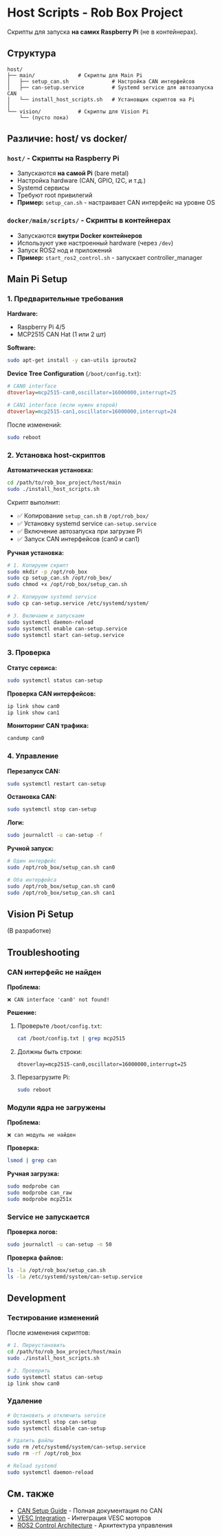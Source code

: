 # Host Scripts - Rob Box Project

Скрипты для запуска **на самих Raspberry Pi** (не в контейнерах).

## Структура

```
host/
├── main/              # Скрипты для Main Pi
│   ├── setup_can.sh              # Настройка CAN интерфейсов
│   ├── can-setup.service         # Systemd service для автозапуска CAN
│   └── install_host_scripts.sh   # Установщик скриптов на Pi
│
└── vision/            # Скрипты для Vision Pi
    └── (пусто пока)
```

## Различие: host/ vs docker/

### `host/` - Скрипты на Raspberry Pi
- Запускаются **на самой Pi** (bare metal)
- Настройка hardware (CAN, GPIO, I2C, и т.д.)
- Systemd сервисы
- Требуют root привилегий
- **Пример:** `setup_can.sh` - настраивает CAN интерфейс на уровне OS

### `docker/main/scripts/` - Скрипты в контейнерах
- Запускаются **внутри Docker контейнеров**
- Используют уже настроенный hardware (через `/dev`)
- Запуск ROS2 нод и приложений
- **Пример:** `start_ros2_control.sh` - запускает controller_manager

## Main Pi Setup

### 1. Предварительные требования

**Hardware:**
- Raspberry Pi 4/5
- MCP2515 CAN Hat (1 или 2 шт)

**Software:**
```bash
sudo apt-get install -y can-utils iproute2
```

**Device Tree Configuration** (`/boot/config.txt`):
```ini
# CAN0 interface
dtoverlay=mcp2515-can0,oscillator=16000000,interrupt=25

# CAN1 interface (если нужен второй)
dtoverlay=mcp2515-can1,oscillator=16000000,interrupt=24
```

После изменений:
```bash
sudo reboot
```

### 2. Установка host-скриптов

**Автоматическая установка:**
```bash
cd /path/to/rob_box_project/host/main
sudo ./install_host_scripts.sh
```

Скрипт выполнит:
- ✅ Копирование `setup_can.sh` в `/opt/rob_box/`
- ✅ Установку systemd service `can-setup.service`
- ✅ Включение автозапуска при загрузке Pi
- ✅ Запуск CAN интерфейсов (can0 и can1)

**Ручная установка:**
```bash
# 1. Копируем скрипт
sudo mkdir -p /opt/rob_box
sudo cp setup_can.sh /opt/rob_box/
sudo chmod +x /opt/rob_box/setup_can.sh

# 2. Копируем systemd service
sudo cp can-setup.service /etc/systemd/system/

# 3. Включаем и запускаем
sudo systemctl daemon-reload
sudo systemctl enable can-setup.service
sudo systemctl start can-setup.service
```

### 3. Проверка

**Статус сервиса:**
```bash
sudo systemctl status can-setup
```

**Проверка CAN интерфейсов:**
```bash
ip link show can0
ip link show can1
```

**Мониторинг CAN трафика:**
```bash
candump can0
```

### 4. Управление

**Перезапуск CAN:**
```bash
sudo systemctl restart can-setup
```

**Остановка CAN:**
```bash
sudo systemctl stop can-setup
```

**Логи:**
```bash
sudo journalctl -u can-setup -f
```

**Ручной запуск:**
```bash
# Один интерфейс
sudo /opt/rob_box/setup_can.sh can0

# Оба интерфейса
sudo /opt/rob_box/setup_can.sh can0
sudo /opt/rob_box/setup_can.sh can1
```

## Vision Pi Setup

(В разработке)

## Troubleshooting

### CAN интерфейс не найден

**Проблема:**
```
❌ CAN interface 'can0' not found!
```

**Решение:**
1. Проверьте `/boot/config.txt`:
   ```bash
   cat /boot/config.txt | grep mcp2515
   ```
2. Должны быть строки:
   ```
   dtoverlay=mcp2515-can0,oscillator=16000000,interrupt=25
   ```
3. Перезагрузите Pi:
   ```bash
   sudo reboot
   ```

### Модули ядра не загружены

**Проблема:**
```
❌ can модуль не найден
```

**Проверка:**
```bash
lsmod | grep can
```

**Ручная загрузка:**
```bash
sudo modprobe can
sudo modprobe can_raw
sudo modprobe mcp251x
```

### Service не запускается

**Проверка логов:**
```bash
sudo journalctl -u can-setup -n 50
```

**Проверка файлов:**
```bash
ls -la /opt/rob_box/setup_can.sh
ls -la /etc/systemd/system/can-setup.service
```

## Development

### Тестирование изменений

После изменения скриптов:

```bash
# 1. Переустановить
cd /path/to/rob_box_project/host/main
sudo ./install_host_scripts.sh

# 2. Проверить
sudo systemctl status can-setup
ip link show can0
```

### Удаление

```bash
# Остановить и отключить service
sudo systemctl stop can-setup
sudo systemctl disable can-setup

# Удалить файлы
sudo rm /etc/systemd/system/can-setup.service
sudo rm -rf /opt/rob_box

# Reload systemd
sudo systemctl daemon-reload
```

## См. также

- [CAN Setup Guide](../../guides/CAN_SETUP.md) - Полная документация по CAN
- [VESC Integration](../../reference/VESC_INTEGRATION.md) - Интеграция VESC моторов
- [ROS2 Control Architecture](../../reference/ROS2_CONTROL_SYSTEM_OVERVIEW.md) - Архитектура управления
